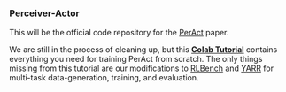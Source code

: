 ### Perceiver-Actor

This will be the official code repository for the [PerAct](https://peract.github.io/) paper. 

We are still in the process of cleaning up, but this [**Colab Tutorial**](https://colab.research.google.com/drive/1wpaosDS94S0rmtGmdnP0J1TjS7mEM14V?usp=sharing) contains everything you need for training PerAct from scratch. The only things missing from this tutorial are our modifications to [RLBench](https://github.com/stepjam/RLBench) and [YARR](https://github.com/stepjam/YARR) for multi-task data-generation, training, and evaluation. 

